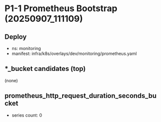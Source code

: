 # P1-1 Prometheus Bootstrap (20250907_111109)

## Deploy
- ns: monitoring
- manifest: infra/k8s/overlays/dev/monitoring/prometheus.yaml

## *_bucket candidates (top)
(none)

## prometheus_http_request_duration_seconds_bucket
- series count: 0
